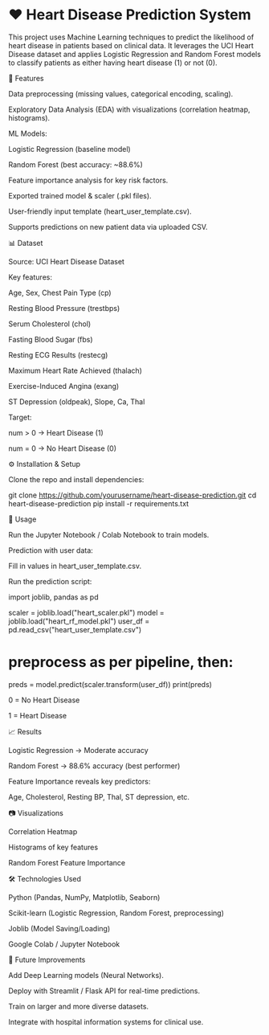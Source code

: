 # ❤️ Heart Disease Prediction System

This project uses Machine Learning techniques to predict the likelihood of heart disease in patients based on clinical data. It leverages the UCI Heart Disease dataset and applies Logistic Regression and Random Forest models to classify patients as either having heart disease (1) or not (0).

📌 Features

Data preprocessing (missing values, categorical encoding, scaling).

Exploratory Data Analysis (EDA) with visualizations (correlation heatmap, histograms).

ML Models:

Logistic Regression (baseline model)

Random Forest (best accuracy: ~88.6%)

Feature importance analysis for key risk factors.

Exported trained model & scaler (.pkl files).

User-friendly input template (heart_user_template.csv).

Supports predictions on new patient data via uploaded CSV.

📊 Dataset

Source: UCI Heart Disease Dataset

Key features:

Age, Sex, Chest Pain Type (cp)

Resting Blood Pressure (trestbps)

Serum Cholesterol (chol)

Fasting Blood Sugar (fbs)

Resting ECG Results (restecg)

Maximum Heart Rate Achieved (thalach)

Exercise-Induced Angina (exang)

ST Depression (oldpeak), Slope, Ca, Thal

Target:

num > 0 → Heart Disease (1)

num = 0 → No Heart Disease (0)

⚙️ Installation & Setup

Clone the repo and install dependencies:

git clone https://github.com/yourusername/heart-disease-prediction.git
cd heart-disease-prediction
pip install -r requirements.txt

🚀 Usage

Run the Jupyter Notebook / Colab Notebook to train models.

Prediction with user data:

Fill in values in heart_user_template.csv.

Run the prediction script:

import joblib, pandas as pd

scaler = joblib.load("heart_scaler.pkl")
model = joblib.load("heart_rf_model.pkl")
user_df = pd.read_csv("heart_user_template.csv")

# preprocess as per pipeline, then:
preds = model.predict(scaler.transform(user_df))
print(preds)


0 = No Heart Disease

1 = Heart Disease

📈 Results

Logistic Regression → Moderate accuracy

Random Forest → 88.6% accuracy (best performer)

Feature Importance reveals key predictors:

Age, Cholesterol, Resting BP, Thal, ST depression, etc.

📷 Visualizations

Correlation Heatmap

Histograms of key features

Random Forest Feature Importance

🛠️ Technologies Used

Python (Pandas, NumPy, Matplotlib, Seaborn)

Scikit-learn (Logistic Regression, Random Forest, preprocessing)

Joblib (Model Saving/Loading)

Google Colab / Jupyter Notebook

📌 Future Improvements

Add Deep Learning models (Neural Networks).

Deploy with Streamlit / Flask API for real-time predictions.

Train on larger and more diverse datasets.

Integrate with hospital information systems for clinical use.
